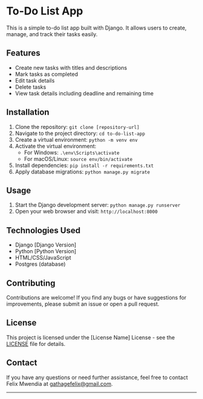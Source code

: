 # To-Do List App

This is a simple to-do list app built with Django. It allows users to create, manage, and track their tasks easily.

## Features

- Create new tasks with titles and descriptions
- Mark tasks as completed
- Edit task details
- Delete tasks
- View task details including deadline and remaining time

## Installation

1. Clone the repository: `git clone [repository-url]`
2. Navigate to the project directory: `cd to-do-list-app`
3. Create a virtual environment: `python -m venv env`
4. Activate the virtual environment:
   - For Windows: `.\env\Scripts\activate`
   - For macOS/Linux: `source env/bin/activate`
5. Install dependencies: `pip install -r requirements.txt`
6. Apply database migrations: `python manage.py migrate`

## Usage

1. Start the Django development server: `python manage.py runserver`
2. Open your web browser and visit: `http://localhost:8000`

## Technologies Used

- Django [Django Version]
- Python [Python Version]
- HTML/CSS/JavaScript
- Postgres (database)

## Contributing

Contributions are welcome! If you find any bugs or have suggestions for improvements, please submit an issue or open a pull request.

## License

This project is licensed under the [License Name] License - see the [LICENSE](LICENSE) file for details.

## Contact

If you have any questions or need further assistance, feel free to contact Felix Mwendia at gathagefelix@gmail.com.

---
